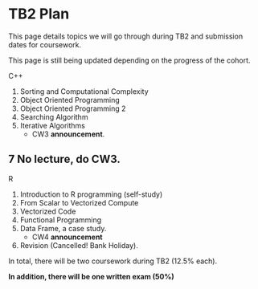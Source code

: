 # TB2 Plan

This page details topics we will go through during TB2 and submission dates for coursework. 

This page is still being updated depending on the progress of the cohort.

C++

1.  Sorting and Computational Complexity
2.  Object Oriented Programming
4.  Object Oriented Programming 2
5.  Searching Algorithm
6.  Iterative Algorithms
    - CW3 **announcement**. 

7   No lecture, do CW3.
---
R

1.    Introduction to R programming (self-study)
2.    From Scalar to Vectorized Compute
3.    Vectorized Code
4.    Functional Programming
5.    Data Frame, a case study. 
      - CW4 **announcement**
6.    Revision (Cancelled! Bank Holiday).

In total, there will be two coursework during TB2 (12.5% each). 

**In addition, there will be one written exam (50%)**
